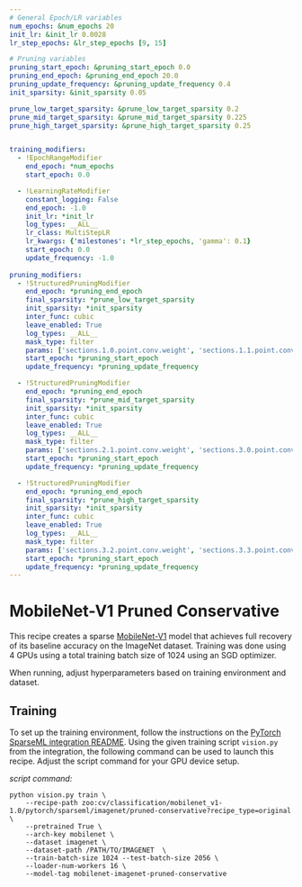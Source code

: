 ```yaml
---
# General Epoch/LR variables
num_epochs: &num_epochs 20
init_lr: &init_lr 0.0028
lr_step_epochs: &lr_step_epochs [9, 15]

# Pruning variables
pruning_start_epoch: &pruning_start_epoch 0.0
pruning_end_epoch: &pruning_end_epoch 20.0
pruning_update_frequency: &pruning_update_frequency 0.4
init_sparsity: &init_sparsity 0.05

prune_low_target_sparsity: &prune_low_target_sparsity 0.2
prune_mid_target_sparsity: &prune_mid_target_sparsity 0.225
prune_high_target_sparsity: &prune_high_target_sparsity 0.25


training_modifiers:
  - !EpochRangeModifier
    end_epoch: *num_epochs
    start_epoch: 0.0

  - !LearningRateModifier
    constant_logging: False
    end_epoch: -1.0
    init_lr: *init_lr
    log_types: __ALL__
    lr_class: MultiStepLR
    lr_kwargs: {'milestones': *lr_step_epochs, 'gamma': 0.1}
    start_epoch: 0.0
    update_frequency: -1.0
    
pruning_modifiers:
  - !StructuredPruningModifier
    end_epoch: *pruning_end_epoch
    final_sparsity: *prune_low_target_sparsity
    init_sparsity: *init_sparsity
    inter_func: cubic
    leave_enabled: True
    log_types: __ALL__
    mask_type: filter
    params: ['sections.1.0.point.conv.weight', 'sections.1.1.point.conv.weight', 'sections.2.0.point.conv.weight']
    start_epoch: *pruning_start_epoch
    update_frequency: *pruning_update_frequency

  - !StructuredPruningModifier
    end_epoch: *pruning_end_epoch
    final_sparsity: *prune_mid_target_sparsity
    init_sparsity: *init_sparsity
    inter_func: cubic
    leave_enabled: True
    log_types: __ALL__
    mask_type: filter
    params: ['sections.2.1.point.conv.weight', 'sections.3.0.point.conv.weight', 'sections.3.1.point.conv.weight', 'sections.3.5.point.conv.weight']
    start_epoch: *pruning_start_epoch
    update_frequency: *pruning_update_frequency

  - !StructuredPruningModifier
    end_epoch: *pruning_end_epoch
    final_sparsity: *prune_high_target_sparsity
    init_sparsity: *init_sparsity
    inter_func: cubic
    leave_enabled: True
    log_types: __ALL__
    mask_type: filter
    params: ['sections.3.2.point.conv.weight', 'sections.3.3.point.conv.weight', 'sections.3.4.point.conv.weight', 'sections.4.0.point.conv.weight', 'sections.4.1.point.conv.weight']
    start_epoch: *pruning_start_epoch
    update_frequency: *pruning_update_frequency
---
```


# MobileNet-V1 Pruned Conservative

This recipe creates a sparse [MobileNet-V1](https://arxiv.org/abs/1704.04861) model that achieves full recovery of its baseline accuracy on the ImageNet dataset.
Training was done using 4 GPUs using a total training batch size of 1024 using an SGD optimizer.

When running, adjust hyperparameters based on training environment and dataset.

## Training

To set up the training environment, follow the instructions on the [PyTorch SparseML integration README](https://github.com/neuralmagic/sparseml/tree/main/integrations/pytorch).
Using the given training script `vision.py` from the integration, the following command can be used to launch this recipe. 
Adjust the script command for your GPU device setup. 

*script command:*

```
python vision.py train \
    --recipe-path zoo:cv/classification/mobilenet_v1-1.0/pytorch/sparseml/imagenet/pruned-conservative?recipe_type=original \
    --pretrained True \
    --arch-key mobilenet \
    --dataset imagenet \
    --dataset-path /PATH/TO/IMAGENET  \
    --train-batch-size 1024 --test-batch-size 2056 \
    --loader-num-workers 16 \
    --model-tag mobilenet-imagenet-pruned-conservative
```
